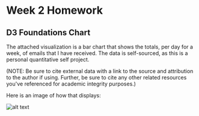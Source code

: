 
Week 2 Homework
===============

D3 Foundations Chart
---------------------

The attached visualization is a bar chart that shows the totals, per day for a week, of emails that I have received. The data is self-sourced, as this is a personal quantitative self project. 

(NOTE: Be sure to cite external data with a link to the source and attribution to the author if using. Further, be sure to cite any other related resources you've referenced for academic integrity purposes.)

Here is an image of how that displays:

![alt text](/path/to/img.jpg "Image Title")